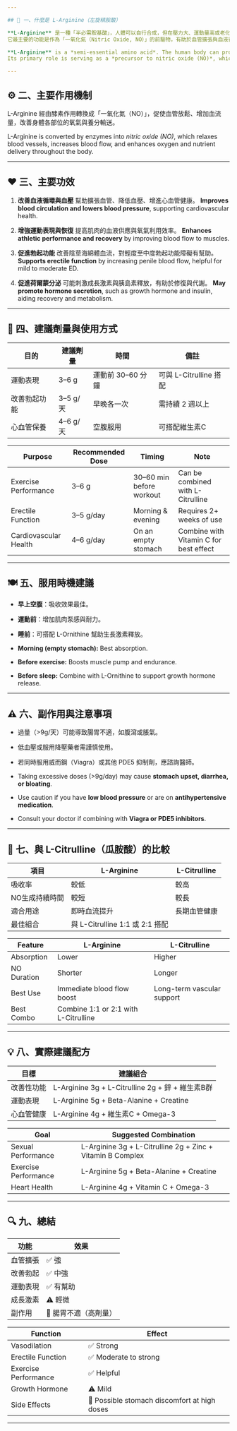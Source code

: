 ```yaml
---

## 🧬 一、什麼是 L-Arginine（左旋精胺酸）

**L-Arginine** 是一種「半必需胺基酸」，人體可以自行合成，但在壓力大、運動量高或老化時，可能需要額外補充。
它最主要的功能是作為「一氧化氮（Nitric Oxide, NO）」的前驅物，有助於血管擴張與血液循環。

**L-Arginine** is a *semi-essential amino acid*. The human body can produce it naturally, but during stress, intense exercise, or aging, supplementation may be needed.
Its primary role is serving as a *precursor to nitric oxide (NO)*, which helps dilate blood vessels and improve circulation.

---
```


## ⚙️ 二、主要作用機制

L-Arginine 經由酵素作用轉換成「一氧化氮（NO）」，促使血管放鬆、增加血流量，改善身體各部位的氧氣與養分輸送。

L-Arginine is converted by enzymes into _nitric oxide (NO)_, which relaxes blood vessels, increases blood flow, and enhances oxygen and nutrient delivery throughout the body.

---

## ❤️ 三、主要功效

1. **改善血液循環與血壓**
   幫助擴張血管、降低血壓、增進心血管健康。
   **Improves blood circulation and lowers blood pressure**, supporting cardiovascular health.

2. **增強運動表現與恢復**
   提高肌肉的血液供應與氧氣利用效率。
   **Enhances athletic performance and recovery** by improving blood flow to muscles.

3. **促進勃起功能**
   改善陰莖海綿體血流，對輕度至中度勃起功能障礙有幫助。
   **Supports erectile function** by increasing penile blood flow, helpful for mild to moderate ED.

4. **促進荷爾蒙分泌**
   可能刺激成長激素與胰島素釋放，有助於修復與代謝。
   **May promote hormone secretion**, such as growth hormone and insulin, aiding recovery and metabolism.

---

## 💊 四、建議劑量與使用方式

| 目的         | 建議劑量 | 時間              | 備註                   |
| ------------ | -------- | ----------------- | ---------------------- |
| 運動表現     | 3–6 g    | 運動前 30–60 分鐘 | 可與 L-Citrulline 搭配 |
| 改善勃起功能 | 3–5 g/天 | 早晚各一次        | 需持續 2 週以上        |
| 心血管保養   | 4–6 g/天 | 空腹服用          | 可搭配維生素C          |

| Purpose               | Recommended Dose | Timing                   | Note                                   |
| --------------------- | ---------------- | ------------------------ | -------------------------------------- |
| Exercise Performance  | 3–6 g            | 30–60 min before workout | Can be combined with L-Citrulline      |
| Erectile Function     | 3–5 g/day        | Morning & evening        | Requires 2+ weeks of use               |
| Cardiovascular Health | 4–6 g/day        | On an empty stomach      | Combine with Vitamin C for best effect |

---

## 🍽️ 五、服用時機建議

- **早上空腹**：吸收效果最佳。

- **運動前**：增加肌肉泵感與耐力。

- **睡前**：可搭配 L-Ornithine 幫助生長激素釋放。

- **Morning (empty stomach):** Best absorption.

- **Before exercise:** Boosts muscle pump and endurance.

- **Before sleep:** Combine with L-Ornithine to support growth hormone release.

---

## ⚠️ 六、副作用與注意事項

- 過量（>9g/天）可能導致腸胃不適，如腹瀉或脹氣。

- 低血壓或服用降壓藥者需謹慎使用。

- 若同時服用威而鋼（Viagra）或其他 PDE5 抑制劑，應諮詢醫師。

- Taking excessive doses (>9g/day) may cause **stomach upset, diarrhea, or bloating**.

- Use caution if you have **low blood pressure** or are on **antihypertensive medication**.

- Consult your doctor if combining with **Viagra or PDE5 inhibitors**.

---

## 🧩 七、與 L-Citrulline（瓜胺酸）的比較

| 項目           | L-Arginine                      | L-Citrulline |
| -------------- | ------------------------------- | ------------ |
| 吸收率         | 較低                            | 較高         |
| NO生成持續時間 | 較短                            | 較長         |
| 適合用途       | 即時血流提升                    | 長期血管健康 |
| 最佳組合       | 與 L-Citrulline 1:1 或 2:1 搭配 |              |

| Feature     | L-Arginine                           | L-Citrulline               |
| ----------- | ------------------------------------ | -------------------------- |
| Absorption  | Lower                                | Higher                     |
| NO Duration | Shorter                              | Longer                     |
| Best Use    | Immediate blood flow boost           | Long-term vascular support |
| Best Combo  | Combine 1:1 or 2:1 with L-Citrulline |                            |

---

## 💡 八、實際建議配方

| 目標       | 建議組合                                         |
| ---------- | ------------------------------------------------ |
| 改善性功能 | L-Arginine 3g + L-Citrulline 2g + 鋅 + 維生素B群 |
| 運動表現   | L-Arginine 5g + Beta-Alanine + Creatine          |
| 心血管健康 | L-Arginine 4g + 維生素C + Omega-3                |

| Goal                 | Suggested Combination                                      |
| -------------------- | ---------------------------------------------------------- |
| Sexual Performance   | L-Arginine 3g + L-Citrulline 2g + Zinc + Vitamin B Complex |
| Exercise Performance | L-Arginine 5g + Beta-Alanine + Creatine                    |
| Heart Health         | L-Arginine 4g + Vitamin C + Omega-3                        |

---

## 🔍 九、總結

| 功能     | 效果                  |
| -------- | --------------------- |
| 血管擴張 | ✅ 強                 |
| 改善勃起 | ✅ 中強               |
| 運動表現 | ✅ 有幫助             |
| 成長激素 | ⚠️ 輕微               |
| 副作用   | 💩 腸胃不適（高劑量） |

| Function             | Effect                                       |
| -------------------- | -------------------------------------------- |
| Vasodilation         | ✅ Strong                                    |
| Erectile Function    | ✅ Moderate to strong                        |
| Exercise Performance | ✅ Helpful                                   |
| Growth Hormone       | ⚠️ Mild                                      |
| Side Effects         | 💩 Possible stomach discomfort at high doses |

---

